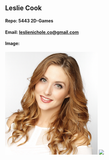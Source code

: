 ## Leslie Cook
#### Repo: 5443 2D-Games 
#### Email: leslienichole.co@gmail.com

#### Image:
<img src="Images/LC_headshot.png" width="300">
<img src="Images/LCbw.png" width="300">